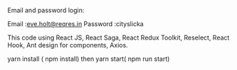 Email and password login:

Email :eve.holt@reqres.in
Password :cityslicka

This code using React JS, React Saga, React Redux Toolkit, Reselect, React Hook, Ant design for components, Axios.

yarn install ( npm install)
then
yarn start( npm run start)


